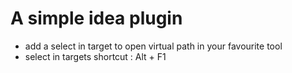 # A simple idea plugin 
- add a select in target to open virtual path in your favourite tool
- select in targets shortcut : Alt + F1